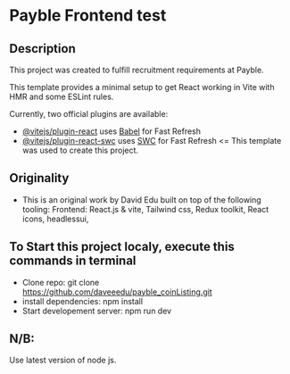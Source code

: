 # Payble Frontend test

## Description
This project was created to fulfill recruitment requirements at Payble.

This template provides a minimal setup to get React working in Vite with HMR and some ESLint rules.

Currently, two official plugins are available:

- [@vitejs/plugin-react](https://github.com/vitejs/vite-plugin-react/blob/main/packages/plugin-react/README.md) uses [Babel](https://babeljs.io/) for Fast Refresh
- [@vitejs/plugin-react-swc](https://github.com/vitejs/vite-plugin-react-swc) uses [SWC](https://swc.rs/) for Fast Refresh <= This template was used to create this project.


## Originality
 
- This is an original work by David Edu built on top of the following tooling:
Frontend:
React.js & vite, Tailwind css, Redux toolkit, React icons, headlessui,

## To Start this project localy, execute this commands in terminal

- Clone repo: git clone https://github.com/daveeedu/payble_coinListing.git
- install dependencies: npm install
- Start developement server: npm run dev

## N/B: 
Use latest version of node js.



